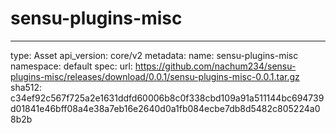 # sensu-plugins-misc

---
type: Asset
api_version: core/v2
metadata:
  name: sensu-plugins-misc
  namespace: default
spec:
  url: https://github.com/nachum234/sensu-plugins-misc/releases/download/0.0.1/sensu-plugins-misc-0.0.1.tar.gz
  sha512: c34ef92c567f725a2e1631ddfd60006b8c0f338cbd109a91a511144bc694739d01841e46bff08a4e38a7eb16e2640d0a1fb084ecbe7db8d5482c805224a08b2b
